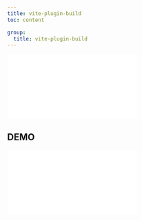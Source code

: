 ```yaml
---
title: vite-plugin-build
toc: content

group:
  title: vite-plugin-build
---
```


<embed src="../README.md" ></embed>

## DEMO

<code src="./demo/index.tsx" ></code>
<embed src="../CHANGELOG.md"></embed>
